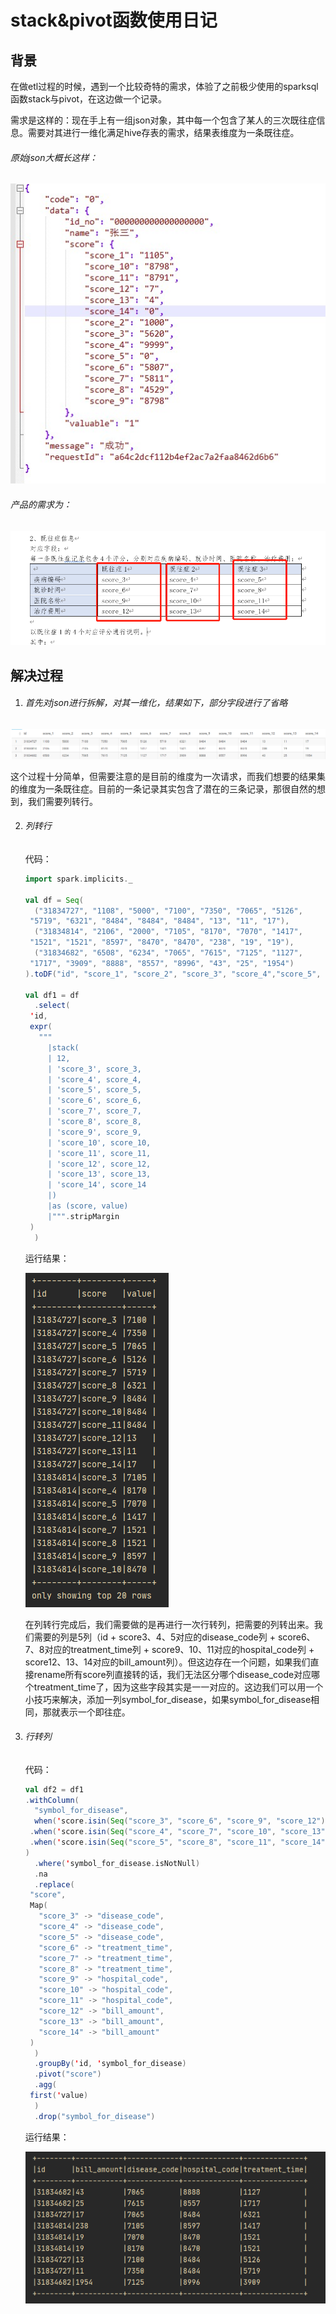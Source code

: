 # stack&pivot函数使用日记

## 背景

在做etl过程的时候，遇到一个比较奇特的需求，体验了之前极少使用的sparksql函数stack与pivot，在这边做一个记录。

需求是这样的：现在手上有一组json对象，其中每一个包含了某人的三次既往症信息。需要对其进行一维化满足hive存表的需求，结果表维度为一条既往症。

###### 原始json大概长这样：

![image](https://github.com/jiandongchen/notes/blob/main/summary/spark/images/json.jpg)

###### 产品的需求为：

![image](https://github.com/jiandongchen/notes/blob/main/summary/spark/images/requirement.png)

## 解决过程

1. ###### 首先对json进行拆解，对其一维化，结果如下，部分字段进行了省略

![image](https://github.com/jiandongchen/notes/blob/main/summary/spark/images/select-result.png)

这个过程十分简单，但需要注意的是目前的维度为一次请求，而我们想要的结果集的维度为一条既往症。目前的一条记录其实包含了潜在的三条记录，那很自然的想到，我们需要列转行。

2. ###### 列转行

   代码：

   ```scala
   import spark.implicits._
   
   val df = Seq(
     ("31834727", "1108", "5000", "7100", "7350", "7065", "5126",
   	"5719", "6321", "8484", "8484", "8484", "13", "11", "17"),
     ("31834814", "2106", "2000", "7105", "8170", "7070", "1417",
   	"1521", "1521", "8597", "8470", "8470", "238", "19", "19"),
     ("31834682", "6508", "6234", "7065", "7615", "7125", "1127",
   	"1717", "3909", "8888", "8557", "8996", "43", "25", "1954")
   ).toDF("id", "score_1", "score_2", "score_3", "score_4","score_5", "score_6", "score_7", "score_8", "score_9", "score_10","score_11", "score_12", "score_13", "score_14")
   
   val df1 = df
     .select(
   	'id,
   	expr(
   	  """
   		|stack(
   		| 12,
   		| 'score_3', score_3,
   		| 'score_4', score_4,
   		| 'score_5', score_5,
   		| 'score_6', score_6,
   		| 'score_7', score_7,
   		| 'score_8', score_8,
   		| 'score_9', score_9,
   		| 'score_10', score_10,
   		| 'score_11', score_11,
   		| 'score_12', score_12,
   		| 'score_13', score_13,
   		| 'score_14', score_14
   		|)
   		|as (score, value)
   		|""".stripMargin
   	)
     )
   ```

   运行结果：

   

   ![image](https://github.com/jiandongchen/notes/blob/main/summary/spark/images/df1.png)

   在列转行完成后，我们需要做的是再进行一次行转列，把需要的列转出来。我们需要的列是5列（id + score3、4、5对应的disease_code列 + score6、7、8对应的treatment_time列 + score9、10、11对应的hospital_code列 + score12、13、14对应的bill_amount列）。但这边存在一个问题，如果我们直接rename所有score列直接转的话，我们无法区分哪个disease_code对应哪个treatment_time了，因为这些字段其实是一一对应的。这边我们可以用一个小技巧来解决，添加一列symbol_for_disease，如果symbol_for_disease相同，那就表示一个即往症。

3. ###### 行转列

   代码：

   ```scala
   val df2 = df1
   .withColumn(
     "symbol_for_disease",
     when('score.isin(Seq("score_3", "score_6", "score_9", "score_12"): _*), 1)
   	.when('score.isin(Seq("score_4", "score_7", "score_10", "score_13"): _*), 2)
   	.when('score.isin(Seq("score_5", "score_8", "score_11", "score_14"): _*), 3)
   )
     .where('symbol_for_disease.isNotNull)
     .na
     .replace(
   	"score",
   	Map(
   	  "score_3" -> "disease_code",
   	  "score_4" -> "disease_code",
   	  "score_5" -> "disease_code",
   	  "score_6" -> "treatment_time",
   	  "score_7" -> "treatment_time",
   	  "score_8" -> "treatment_time",
   	  "score_9" -> "hospital_code",
   	  "score_10" -> "hospital_code",
   	  "score_11" -> "hospital_code",
   	  "score_12" -> "bill_amount",
   	  "score_13" -> "bill_amount",
   	  "score_14" -> "bill_amount"
   	)
     )
     .groupBy('id, 'symbol_for_disease)
     .pivot("score")
     .agg(
   	first('value)
     )
     .drop("symbol_for_disease")
   ```

   运行结果：

   ![image](https://github.com/jiandongchen/notes/blob/main/summary/spark/images/df2.png)